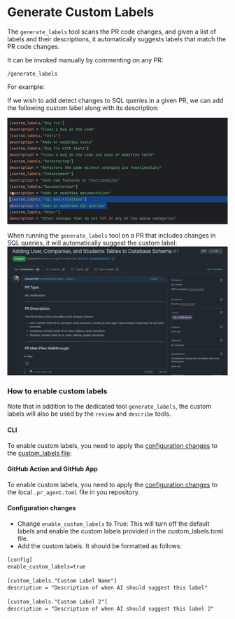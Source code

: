 # Generate Custom Labels
The `generate_labels` tool scans the PR code changes, and given a list of labels and their descriptions, it automatically suggests labels that match the PR code changes.

It can be invoked manually by commenting on any PR:
```
/generate_labels
```
For example:

If we wish to add detect changes to SQL queries in a given PR, we can add the following custom label along with its description:

<kbd><img src=./../pics/custom_labels_list.png width="768"></kbd>

When running the `generate_labels` tool on a PR that includes changes in SQL queries, it will automatically suggest the custom label:
<kbd><img src=./../pics/custom_label_published.png width="768"></kbd>

### How to enable custom labels

Note that in addition to the dedicated tool `generate_labels`, the custom labels will also be used by the `review` and `describe` tools.

#### CLI
To enable custom labels, you need to apply the [configuration changes](#configuration-changes) to the [custom_labels file](./../pr_agent/settings/custom_labels.toml):

#### GitHub Action and GitHub App
To enable custom labels, you need to apply the [configuration changes](#configuration-changes) to the local `.pr_agent.toml` file in you repository.

#### Configuration changes
 - Change `enable_custom_labels` to True: This will turn off the default labels and enable the custom labels provided in the custom_labels.toml file.
 - Add the custom labels. It should be formatted as follows:

```
[config]
enable_custom_labels=true

[custom_labels."Custom Label Name"]
description = "Description of when AI should suggest this label"

[custom_labels."Custom Label 2"]
description = "Description of when AI should suggest this label 2"
```

